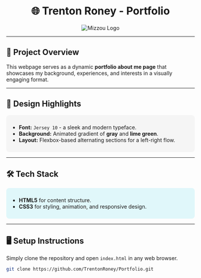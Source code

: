 <div align="center">

# 🌐 Trenton Roney - Portfolio

![Mizzou Logo](https://cdn.learfield.com/wp-content/uploads/2021/10/Mizzou-Seats-for-Service-logo.jpg)

</div>

---

## 🚀 **Project Overview**  
This webpage serves as a dynamic **portfolio about me page** that showcases my background, experiences, and interests in a visually engaging format.  

---

## 🎨 **Design Highlights**

<div style="background-color: #f5f5f5; padding: 10px; border-radius: 8px;">

- **Font:** `Jersey 10` - a sleek and modern typeface.  
- **Background:** Animated gradient of **gray** and **lime green**.  
- **Layout:** Flexbox-based alternating sections for a left-right flow.

</div>

---

## 🛠️ **Tech Stack**

<div style="background-color: #e0f7fa; padding: 10px; border-radius: 8px;">

- **HTML5** for content structure.  
- **CSS3** for styling, animation, and responsive design.

</div>

---

## 🖥️ **Setup Instructions**

Simply clone the repository and open `index.html` in any web browser.

```bash
git clone https://github.com/TrentonRoney/Portfolio.git
